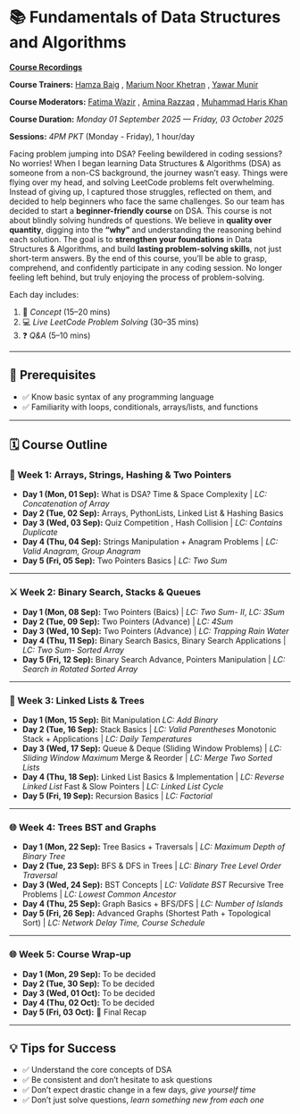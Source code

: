# 📚 Fundamentals of Data Structures and Algorithms

**[Course Recordings](https://github.com/hamzabeig/Data-Structures-and-Algorithms-Course/blob/main/Class%20recordings.md)**

**Course Trainers:** [Hamza Baig](https://www.linkedin.com/in/hbhamzabaig/) , [Marium Noor Khetran](https://www.linkedin.com/in/mariumnoorkhetran/) , [Yawar Munir](https://www.linkedin.com/in/yawar363/)

**Course Moderators:** [Fatima Wazir](https://www.linkedin.com/in/fatima-3ba3b136a/) , [Amina Razzaq](https://www.linkedin.com/in/amina-razzaq-65960429b/) , [Muhammad Haris Khan](https://www.linkedin.com/in/muhammad-haris-khan18/)

**Course Duration:** *Monday 01 September 2025 — Friday, 03 October 2025*  

**Sessions:** *4PM PKT* (Monday - Friday), 1 hour/day  

Facing problem jumping into DSA? Feeling bewildered in coding sessions? No worries! 
When I began learning Data Structures & Algorithms (DSA) as someone from a non-CS background, the journey wasn’t easy. Things were flying over my head, and solving LeetCode problems felt overwhelming. Instead of giving up, I captured those struggles, reflected on them, and decided to help beginners who face the same challenges. So our team has decided to start a **beginner-friendly course** on DSA. This course is not about blindly solving hundreds of questions. We believe in **quality over quantity**, digging into the **“why”** and understanding the reasoning behind each solution. The goal is to  **strengthen your foundations** in Data Structures & Algorithms, and build **lasting problem-solving skills**, not just short-term answers. By the end of this course, you’ll be able to grasp, comprehend, and confidently participate in any coding session. No longer feeling left behind, but truly enjoying the process of problem-solving.

Each day includes:  
1. 📖 *Concept* (15–20 mins)  
2. 💻 *Live LeetCode Problem Solving* (30–35 mins)  
3. ❓ *Q&A* (5–10 mins)  

---

## 📌 Prerequisites
- ✅ Know basic syntax of any programming language  
- ✅ Familiarity with loops, conditionals, arrays/lists, and functions  

---

## 🗓 Course Outline  

### 🧠 Week 1: Arrays, Strings, Hashing & Two Pointers  
- **Day 1 (Mon, 01 Sep):** What is DSA? Time & Space Complexity  | *LC: Concatenation of Array*  
- **Day 2 (Tue, 02 Sep):** Arrays, PythonLists, Linked List & Hashing Basics  
- **Day 3 (Wed, 03 Sep):** Quiz Competition , Hash Collision | *LC: Contains Duplicate*  
- **Day 4 (Thu, 04 Sep):** Strings Manipulation + Anagram Problems | *LC: Valid Anagram, Group Anagram*  
- **Day 5 (Fri, 05 Sep):** Two Pointers Basics | *LC: Two Sum*  

---

### ⚔️ Week 2: Binary Search, Stacks & Queues  
- **Day 1 (Mon, 08 Sep):** Two Pointers (Baics) | *LC: Two Sum- II*, *LC: 3Sum*  
- **Day 2 (Tue, 09 Sep):** Two Pointers (Advance) | *LC: 4Sum*
- **Day 3 (Wed, 10 Sep):** Two Pointers (Advance) | *LC: Trapping Rain Water*
- **Day 4 (Thu, 11 Sep):** Binary Search Basics, Binary Search Applications | *LC: Two Sum- Sorted Array*  
- **Day 5 (Fri, 12 Sep):** Binary Search Advance, Pointers Manipulation | *LC: Search in Rotated Sorted Array*  

---

### 🔗 Week 3: Linked Lists & Trees  
- **Day 1 (Mon, 15 Sep):** Bit Manipulation *LC: Add Binary*  
- **Day 2 (Tue, 16 Sep):** Stack Basics | *LC: Valid Parentheses* Monotonic Stack + Applications | *LC: Daily Temperatures*   
- **Day 3 (Wed, 17 Sep):** Queue & Deque (Sliding Window Problems) | *LC: Sliding Window Maximum*  Merge & Reorder | *LC: Merge Two Sorted Lists*  
- **Day 4 (Thu, 18 Sep):** Linked List Basics & Implementation | *LC: Reverse Linked List* Fast & Slow Pointers | *LC: Linked List Cycle*
- **Day 5 (Fri, 19 Sep):** Recursion Basics |  *LC: Factorial*

---

### 🌐 Week 4: Trees BST and Graphs
- **Day 1 (Mon, 22 Sep):** Tree Basics + Traversals | *LC: Maximum Depth of Binary Tree*    
- **Day 2 (Tue, 23 Sep):** BFS & DFS in Trees | *LC: Binary Tree Level Order Traversal*  
- **Day 3 (Wed, 24 Sep):** BST Concepts | *LC: Validate BST*   Recursive Tree Problems | *LC: Lowest Common Ancestor*  
- **Day 4 (Thu, 25 Sep):** Graph Basics + BFS/DFS | *LC: Number of Islands*   
- **Day 5 (Fri, 26 Sep):** Advanced Graphs (Shortest Path + Topological Sort) | *LC: Network Delay Time, Course Schedule* 

---
### 🌐 Week 5: Course Wrap-up
- **Day 1 (Mon, 29 Sep):**   To be decided
- **Day 2 (Tue, 30 Sep):**   To be decided
- **Day 3 (Wed, 01 Oct):**   To be decided
- **Day 4 (Thu, 02 Oct):**   To be decided
- **Day 5 (Fri, 03 Oct):** 🎉 Final Recap

---
## 💡 Tips for Success  
- ✅ Understand the core concepts of DSA  
- ✅ Be consistent and don’t hesitate to ask questions  
- ✅ Don’t expect drastic change in a few days, *give yourself time*  
- ✅ Don’t just solve questions, *learn something new from each one*  
